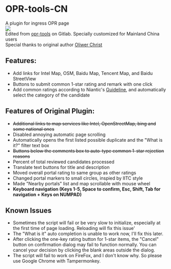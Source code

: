 # OPR-tools-CN
A plugin for ingress OPR page    
![](https://ws1.sinaimg.cn/large/e43735f5ly1fhmckbc988j21kx1fwnpd.jpg)     
Edited from [opr-tools](https://gitlab.com/1110101/opr-tools/) on Gitlab. Specially customized for Mainland China users      
Special thanks to original author [Oliwer Christ](https://gitlab.com/1110101)
## Features:
- Add links for Intel Map, OSM, Baidu Map, Tencent Map, and Baidu StreetView
- Buttons to submit common 1-star rating and remark with one click
- Add common ratings according to Niantic's [Guideline](https://opr.ingress.com/guide), and automatically select the category of the candidate
## Features of Original Plugin:
- ~~Additional links to map services like Intel, OpenStreetMap, bing and some national ones~~
- Disabled annoying automatic page scrolling
- Automatically opens the first listed possible duplicate and the "What is it?" filter text box
- ~~Buttons below the comments box to auto-type common 1-star rejection reasons~~ 
- Percent of total reviewed candidates processed
- Translate text buttons for title and description
- Moved overall portal rating to same group as other ratings
- Changed portal markers to small circles, inspied by IITC style
- Made "Nearby portals" list and map scrollable with mouse wheel
- **Keyboard navigation (Keys 1-5, Space to confirm, Esc, Shift, Tab for navigation + Keys on NUMPAD)**
## Known Issues
- Sometimes the script will fail or be very slow to initialize, especially at the first time of page loading. Reloading will fix this issue'
- The "What is it" auto completion is unable to work now, I'll fix this later.
- After clicking the one-key rating button for 1-star items, the "Cancel" button on confirmation dialog may fail to function normally. You can cancel your decision by clicking the blank areas outside the dialog.
- The script will fail to work on FireFox, and I don't know why. So please use Google Chrome with Tampermonkey.
